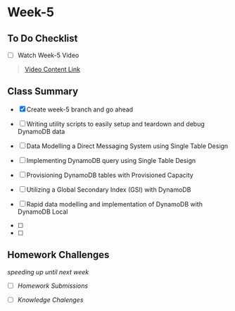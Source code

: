 # Week-5

## To Do Checklist

- [ ] Watch Week-5 Video

> [Video Content Link](videocontent/video_content_week5.md)

## Class Summary

- [x] Create week-5 branch and go ahead
- [ ] Writing utility scripts to easily setup and teardown and debug DynamoDB data 
- [ ] Data Modelling a Direct Messaging System using Single Table Design
- [ ] Implementing DynamoDB query using Single Table Design
- [ ] Provisioning DynamoDB tables with Provisioned Capacity
- [ ] Utilizing a Global Secondary Index (GSI) with DynamoDB
- [ ] Rapid data modelling and implementation of DynamoDB with DynamoDB Local

- [ ]
- [ ]

## Homework Challenges
*speeding up until next week*

- [ ] *Homework Submissions*

- [ ] *Knowledge Chalenges*
